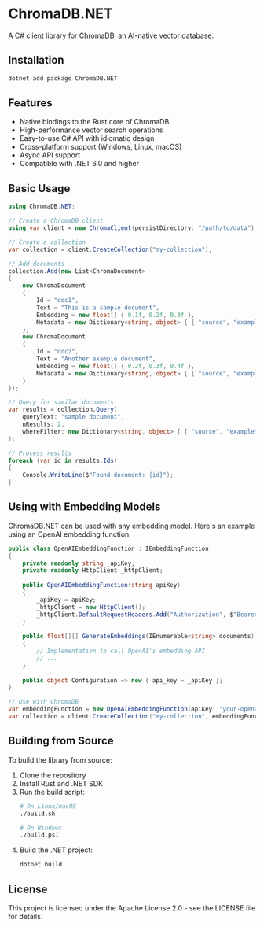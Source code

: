 # ChromaDB.NET

A C# client library for [ChromaDB](https://github.com/chroma-core/chroma), an AI-native vector database.

## Installation

```bash
dotnet add package ChromaDB.NET
```

## Features

- Native bindings to the Rust core of ChromaDB
- High-performance vector search operations
- Easy-to-use C# API with idiomatic design
- Cross-platform support (Windows, Linux, macOS)
- Async API support
- Compatible with .NET 6.0 and higher

## Basic Usage

```csharp
using ChromaDB.NET;

// Create a ChromaDB client
using var client = new ChromaClient(persistDirectory: "/path/to/data");

// Create a collection
var collection = client.CreateCollection("my-collection");

// Add documents
collection.Add(new List<ChromaDocument>
{
    new ChromaDocument
    {
        Id = "doc1",
        Text = "This is a sample document",
        Embedding = new float[] { 0.1f, 0.2f, 0.3f },
        Metadata = new Dictionary<string, object> { { "source", "example" } }
    },
    new ChromaDocument
    {
        Id = "doc2",
        Text = "Another example document",
        Embedding = new float[] { 0.2f, 0.3f, 0.4f },
        Metadata = new Dictionary<string, object> { { "source", "example" } }
    }
});

// Query for similar documents
var results = collection.Query(
    queryText: "sample document",
    nResults: 2,
    whereFilter: new Dictionary<string, object> { { "source", "example" } }
);

// Process results
foreach (var id in results.Ids)
{
    Console.WriteLine($"Found document: {id}");
}
```

## Using with Embedding Models

ChromaDB.NET can be used with any embedding model. Here's an example using an OpenAI embedding function:

```csharp
public class OpenAIEmbeddingFunction : IEmbeddingFunction
{
    private readonly string _apiKey;
    private readonly HttpClient _httpClient;
    
    public OpenAIEmbeddingFunction(string apiKey)
    {
        _apiKey = apiKey;
        _httpClient = new HttpClient();
        _httpClient.DefaultRequestHeaders.Add("Authorization", $"Bearer {apiKey}");
    }
    
    public float[][] GenerateEmbeddings(IEnumerable<string> documents)
    {
        // Implementation to call OpenAI's embedding API
        // ...
    }
    
    public object Configuration => new { api_key = _apiKey };
}

// Use with ChromaDB
var embeddingFunction = new OpenAIEmbeddingFunction(apiKey: "your-openai-key");
var collection = client.CreateCollection("my-collection", embeddingFunction);
```

## Building from Source

To build the library from source:

1. Clone the repository
2. Install Rust and .NET SDK
3. Run the build script:
   ```bash
   # On Linux/macOS
   ./build.sh
   
   # On Windows
   ./build.ps1
   ```
4. Build the .NET project:
   ```bash
   dotnet build
   ```

## License

This project is licensed under the Apache License 2.0 - see the LICENSE file for details.